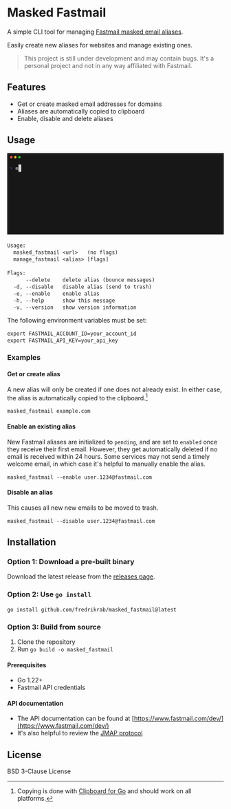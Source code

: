 # Masked Fastmail

A simple CLI tool for managing [Fastmail masked email aliases](https://www.fastmail.com/features/masked-email/).

Easily create new aliases for websites and manage existing ones.

> This project is still under development and may contain bugs.
> It's a personal project and not in any way affiliated with Fastmail.

## Features

- Get or create masked email addresses for domains
- Aliases are automatically copied to clipboard
- Enable, disable and delete aliases

## Usage

![demo](https://raw.githubusercontent.com/fredrikrab/masked_fastmail/main/demo.gif)

```text
Usage:
  masked_fastmail <url>   (no flags)
  manage_fastmail <alias> [flags]

Flags:
      --delete    delete alias (bounce messages)
  -d, --disable   disable alias (send to trash)
  -e, --enable    enable alias
  -h, --help      show this message
  -v, --version   show version information
```

The following environment variables must be set:

```shell
export FASTMAIL_ACCOUNT_ID=your_account_id
export FASTMAIL_API_KEY=your_api_key
```

### Examples

#### Get or create alias

A new alias will only be created if one does not already exist.
In either case, the alias is automatically copied to the clipboard.[^1]

[^1]: Copying is done with [Clipboard for Go](https://pkg.go.dev/github.com/atotto/clipboard#section-readme) and should work on all platforms.

```shell
masked_fastmail example.com
```

#### Enable an existing alias

New Fastmail aliases are initialized to `pending`, and are set to `enabled` once they receive their first email.
However, they get automatically deleted if no email is received within 24 hours.
Some services may not send a timely welcome email, in which case it's helpful to manually enable the alias.

```shell
masked_fastmail --enable user.1234@fastmail.com
```

#### Disable an alias

This causes all new new emails to be moved to trash.

```shell
masked_fastmail --disable user.1234@fastmail.com
```

## Installation

### Option 1: Download a pre-built binary

Download the latest release from the [releases page](https://github.com/fredrikrab/masked_fastmail/releases/latest).

### Option 2: Use `go install`

```shell
go install github.com/fredrikrab/masked_fastmail@latest
```

### Option 3: Build from source

1. Clone the repository
2. Run `go build -o masked_fastmail`

#### Prerequisites

- Go 1.22+
- Fastmail API credentials

#### API documentation

- The API documentation can be found at [https://www.fastmail.com/dev/](https://www.fastmail.com/dev/)
- It's also helpful to review the [JMAP protocol](https://jmap.io/crash-course.html)

## License

BSD 3-Clause License
